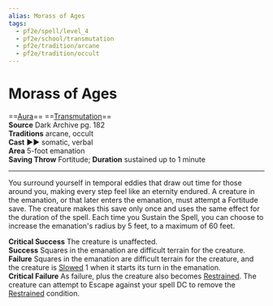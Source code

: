 ```yaml
---
alias: Morass of Ages
tags:
  - pf2e/spell/level_4
  - pf2e/school/transmutation
  - pf2e/tradition/arcane
  - pf2e/tradition/occult
---
```


# Morass of Ages

==[Aura](Aura.md)== ==[Transmutation](Transmutation.md)==  
__Source__ Dark Archive pg. 182  
**Traditions** arcane, occult  
**Cast** ►► somatic, verbal  
**Area** 5-foot emanation  
**Saving Throw** Fortitude; **Duration** sustained up to 1 minute

---

You surround yourself in temporal eddies that draw out time for those around you, making every step feel like an eternity endured. A creature in the emanation, or that later enters the emanation, must attempt a Fortitude save. The creature makes this save only once and uses the same effect for the duration of the spell. Each time you Sustain the Spell, you can choose to increase the emanation's radius by 5 feet, to a maximum of 60 feet.

**Critical Success** The creature is unaffected.  
**Success** Squares in the emanation are difficult terrain for the creature.  
**Failure** Squares in the emanation are difficult terrain for the creature, and the creature is [Slowed](Slowed.md) 1 when it starts its turn in the emanation.  
**Critical Failure** As failure, plus the creature also becomes [Restrained](Restrained.md). The creature can attempt to Escape against your spell DC to remove the [Restrained](Restrained.md) condition.
